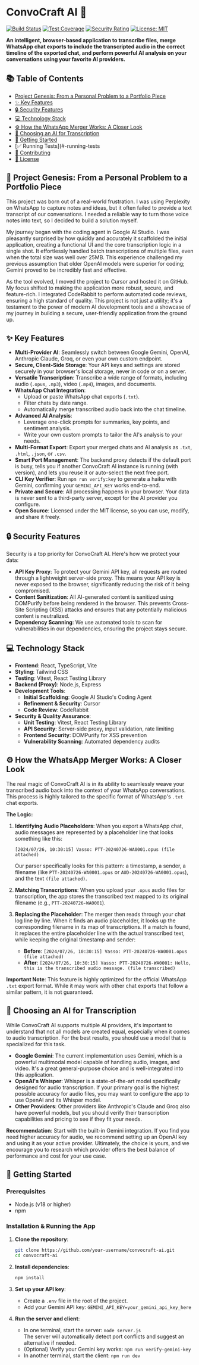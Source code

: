
# ConvoCraft AI 🚀

[![Build Status](https://img.shields.io/circleci/build/github/vassovass/ConvoCraft-AI)](https://app.circleci.com/pipelines/github/vassovass/ConvoCraft-AI)
[![Test Coverage](https://img.shields.io/codecov/c/github/vassovass/ConvoCraft-AI)](https://codecov.io/gh/vassovass/ConvoCraft-AI)
[![Security Rating](https://img.shields.io/snyk/vulnerabilities/github/vassovass/ConvoCraft-AI)](https://snyk.io/test/github/vassovass/ConvoCraft-AI)
[![License: MIT](https://img.shields.io/badge/License-MIT-yellow.svg)](https://opensource.org/licenses/MIT)

**An intelligent, browser-based application to transcribe files, merge WhatsApp chat exports to include the transcripted audio in the correct timeline of the exported chat, and perform powerful AI analysis on your conversations using your favorite AI providers.**

## 📚 Table of Contents

- [Project Genesis: From a Personal Problem to a Portfolio Piece](#-project-genesis-from-a-personal-problem-to-a-portfolio-piece)
- [✨ Key Features](#-key-features)
- [🔒 Security Features](#-security-features)
- [💻 Technology Stack](#-technology-stack)
- [⚙️ How the WhatsApp Merger Works: A Closer Look](#️-how-the-whatsapp-merger-works-a-closer-look)
- [🤖 Choosing an AI for Transcription](#-choosing-an-ai-for-transcription)
- [🚀 Getting Started](#-getting-started)
- [✅ Running Tests](#-running-tests
- [🤝 Contributing](#-contributing)
- [📄 License](#-license)

## 📖 Project Genesis: From a Personal Problem to a Portfolio Piece

This project was born out of a real-world frustration. I was using Perplexity on WhatsApp to capture notes and ideas, but it often failed to provide a text transcript of our conversations. I needed a reliable way to turn those voice notes into text, so I decided to build a solution myself.

My journey began with the coding agent in Google AI Studio. I was pleasantly surprised by how quickly and accurately it scaffolded the initial application, creating a functional UI and the core transcription logic in a single shot. It effortlessly handled batch transcriptions of multiple files, even when the total size was well over 25MB. This experience challenged my previous assumption that older OpenAI models were superior for coding; Gemini proved to be incredibly fast and effective.

As the tool evolved, I moved the project to Cursor and hosted it on GitHub. My focus shifted to making the application more robust, secure, and feature-rich. I integrated CodeRabbit to perform automated code reviews, ensuring a high standard of quality. This project is not just a utility; it's a testament to the power of modern AI development tools and a showcase of my journey in building a secure, user-friendly application from the ground up.

## ✨ Key Features

- **Multi-Provider AI**: Seamlessly switch between Google Gemini, OpenAI, Anthropic Claude, Groq, or even your own custom endpoint.
- **Secure, Client-Side Storage**: Your API keys and settings are stored securely in your browser's local storage, never in code or on a server.
- **Versatile Transcription**: Transcribe a wide range of formats, including audio (`.opus`, `.mp3`), video (`.mp4`), images, and documents.
- **WhatsApp Chat Integration**:
  - Upload or paste WhatsApp chat exports (`.txt`).
  - Filter chats by date range.
  - Automatically merge transcribed audio back into the chat timeline.
- **Advanced AI Analysis**:
  - Leverage one-click prompts for summaries, key points, and sentiment analysis.
  - Write your own custom prompts to tailor the AI's analysis to your needs.
- **Multi-Format Export**: Export your merged chats and AI analysis as `.txt`, `.html`, `.json`, or `.csv`.
- **Smart Port Management**: The backend proxy detects if the default port is busy, tells you if another ConvoCraft AI instance is running (with version), and lets you reuse it or auto-select the next free port.
- **CLI Key Verifier**: Run `npm run verify:key` to generate a haiku with Gemini, confirming your `GEMINI_API_KEY` works end-to-end.
- **Private and Secure**: All processing happens in your browser. Your data is never sent to a third-party server, except for the AI provider you configure.
- **Open Source**: Licensed under the MIT license, so you can use, modify, and share it freely.

## 🔒 Security Features

Security is a top priority for ConvoCraft AI. Here's how we protect your data:

- **API Key Proxy**: To protect your Gemini API key, all requests are routed through a lightweight server-side proxy. This means your API key is never exposed to the browser, significantly reducing the risk of it being compromised.
- **Content Sanitization**: All AI-generated content is sanitized using DOMPurify before being rendered in the browser. This prevents Cross-Site Scripting (XSS) attacks and ensures that any potentially malicious content is neutralized.
- **Dependency Scanning**: We use automated tools to scan for vulnerabilities in our dependencies, ensuring the project stays secure.

## 💻 Technology Stack

- **Frontend**: React, TypeScript, Vite
- **Styling**: Tailwind CSS
- **Testing**: Vitest, React Testing Library
- **Backend (Proxy)**: Node.js, Express
- **Development Tools**:
  - **Initial Scaffolding**: Google AI Studio's Coding Agent
  - **Refinement & Security**: Cursor
  - **Code Review**: CodeRabbit
- **Security & Quality Assurance**:
  - **Unit Testing**: Vitest, React Testing Library
  - **API Security**: Server-side proxy, input validation, rate limiting
  - **Frontend Security**: DOMPurify for XSS prevention
  - **Vulnerability Scanning**: Automated dependency audits

## ⚙️ How the WhatsApp Merger Works: A Closer Look

The real magic of ConvoCraft AI is in its ability to seamlessly weave your transcribed audio back into the context of your WhatsApp conversations. This process is highly tailored to the specific format of WhatsApp's `.txt` chat exports.

**The Logic:**

1. **Identifying Audio Placeholders**: When you export a WhatsApp chat, audio messages are represented by a placeholder line that looks something like this:

    ```
    [2024/07/26, 10:30:15] Vasso: PTT-20240726-WA0001.opus (file attached)
    ```

    Our parser specifically looks for this pattern: a timestamp, a sender, a filename (like `PTT-20240726-WA0001.opus` or `AUD-20240726-WA0001.opus`), and the text `(file attached)`.

2. **Matching Transcriptions**: When you upload your `.opus` audio files for transcription, the app stores the transcribed text mapped to its original filename (e.g., `PTT-20240726-WA0001`).

3. **Replacing the Placeholder**: The merger then reads through your chat log line by line. When it finds an audio placeholder, it looks up the corresponding filename in its map of transcriptions. If a match is found, it replaces the entire placeholder line with the actual transcribed text, while keeping the original timestamp and sender:
    - **Before**: `[2024/07/26, 10:30:15] Vasso: PTT-20240726-WA0001.opus (file attached)`
    - **After**: `[2024/07/26, 10:30:15] Vasso: PTT-20240726-WA0001: Hello, this is the transcribed audio message. (file transcribed)`

**Important Note**: This feature is highly optimized for the official WhatsApp `.txt` export format. While it may work with other chat exports that follow a similar pattern, it is not guaranteed.

## 🤖 Choosing an AI for Transcription

While ConvoCraft AI supports multiple AI providers, it's important to understand that not all models are created equal, especially when it comes to audio transcription. For the best results, you should use a model that is specialized for this task.

- **Google Gemini**: The current implementation uses Gemini, which is a powerful multimodal model capable of handling audio, images, and video. It's a great general-purpose choice and is well-integrated into this application.
- **OpenAI's Whisper**: Whisper is a state-of-the-art model specifically designed for audio transcription. If your primary goal is the highest possible accuracy for audio files, you may want to configure the app to use OpenAI and its Whisper model.
- **Other Providers**: Other providers like Anthropic's Claude and Groq also have powerful models, but you should verify their transcription capabilities and pricing to see if they fit your needs.

**Recommendation**: Start with the built-in Gemini integration. If you find you need higher accuracy for audio, we recommend setting up an OpenAI key and using it as your active provider. Ultimately, the choice is yours, and we encourage you to research which provider offers the best balance of performance and cost for your use case.

## 🚀 Getting Started

### Prerequisites

- Node.js (v18 or higher)
- npm

### Installation & Running the App

1. **Clone the repository**:

    ```bash
    git clone https://github.com/your-username/convocraft-ai.git
    cd convocraft-ai
    ```

2. **Install dependencies**:

    ```bash
    npm install
    ```

3. **Set up your API key**:
    - Create a `.env` file in the root of the project.
    - Add your Gemini API key: `GEMINI_API_KEY=your_gemini_api_key_here`
4. **Run the server and client**:
    - In one terminal, start the server: `node server.js`  
      The server will automatically detect port conflicts and suggest an alternative if needed.
    - (Optional) Verify your Gemini key works: `npm run verify-gemini-key`
    - In another terminal, start the client: `npm run dev`
